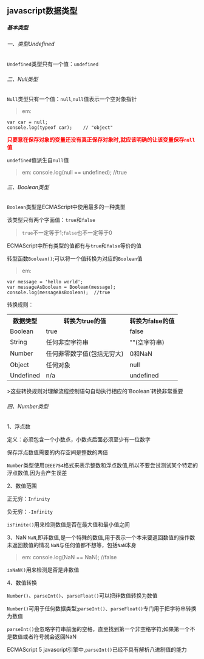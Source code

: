 ## javascript数据类型

##### 基本类型

###### 一、类型Undefined

`Undefined`类型只有一个值：`undefined`

###### 二、Null类型

`Null`类型只有一个值：`null`,`null`值表示一个空对象指针

>em:
```
var car = null;
console.log(typeof car);	// "object"
```

<b style="color:#F00">只要意在保存对象的变量还没有真正保存对象时,就应该明确的让该变量保存`null`值</b>

`undefined`值派生自`null`值

>em: console.log(null == undefined);	//true

###### 三、Boolean类型

`Boolean`类型是ECMAScript中使用最多的一种类型

该类型只有两个字面值：`true`和`false`

>`true`不一定等于1;`false`也不一定等于0

ECMAScript中所有类型的值都有与`true`和`false`等价的值

转型函数`Boolean()`;可以将一个值转换为对应的`Boolean`值
>em:
```
var message = 'hello world';
var messageAsBoolean = Boolean(message);
console.log(messageAsBoolean);	//true
```

转换规则：
<table>
	<tr>
		<th>数据类型</th>
		<th>转换为true的值</th>
		<th>转换为false的值</th>
	</tr>
	<tr>
		<td>Boolean</td>
		<td>true</td>
		<td>false</td>
	</tr>
	<tr>
		<td>String</td>
		<td>任何非空字符串</td>
		<td>""(空字符串)</td>
	</tr>
	<tr>
		<td>Number</td>
		<td>任何非零数字值(包括无穷大)</td>
		<td>0和NaN</td>
	</tr>
	<tr>
		<td>Object</td>
		<td>任何对象</td>
		<td>null</td>
	</tr>
	<tr>
		<td>Undefined</td>
		<td>n/a</td>
		<td>undefined</td>
	</tr>
</table>
>这些转换规则对理解流程控制语句自动执行相应的`Boolean`转换非常重要

###### 四、Number类型

1、浮点数

定义：必须包含一个小数点，小数点后面必须至少有一位数字

保存浮点数值需要的内存空间是整数的两倍

`Number`类型使用`IEEE754`格式来表示整数和浮点数值,所以不要尝试测试某个特定的浮点数值,因为会产生误差

2、数值范围

正无穷：`Infinity`

负无穷：`-Infinity`

`isFinite()`用来检测数值是否在最大值和最小值之间

3、NaN
`NaN`,即非数值,是一个特殊的数值,用于表示一个本来要返回数值的操作数未返回数值的情况
`NaN`与任何值都不想等，包括`NaN`本身
>em: console.log(NaN == NaN);	//false

`isNaN()`用来检测是否是非数值

4、数值转换

`Number()`、`parseInt()`、`parseFloat()`可以把非数值转换为数值

`Number()`可用于任何数据类型;`parseInt()`、`parseFloat()`专门用于把字符串转换为数值

`parseInt()`会忽略字符串前面的空格，直至找到第一个非空格字符;如果第一个不是数值或者符号就会返回NaN

ECMAScript 5 javascript引擎中,`parseInt()`已经不具有解析八进制值的能力



